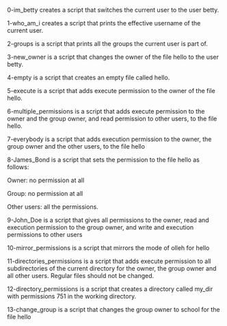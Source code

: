 0-im_betty creates a script that switches the current user to the user betty.

1-who_am_i creates a script that prints the effective username of the current user.

2-groups is a script that prints all the groups the current user is part of.

3-new_owner is a script that changes the owner of the file hello to the user betty.

4-empty is a script that creates an empty file called hello.

5-execute is a script that adds execute permission to the owner of the file hello.

6-multiple_permissions is a script that adds execute permission to the owner and the group owner, and read permission to other users, to the file hello.

7-everybody is a script that adds execution permission to the owner, the group owner and the other users, to the file hello

8-James_Bond is a script that sets the permission to the file hello as follows:

Owner: no permission at all

Group: no permission at all

Other users: all the permissions.

9-John_Doe is a script that gives all permissions to the owner, read and execution permission to the group owner, and write and execution permissions to other users

10-mirror_permissions is a script that mirrors the mode of olleh for hello

11-directories_permissions is a script that adds execute permission to all subdirectories of the current directory for the owner, the group owner and all other users. Regular files should not be changed.

12-directory_permissions is a script that creates a directory called my_dir with permissions 751 in the working directory.


13-change_group is a script that changes the group owner to school for the file hello
